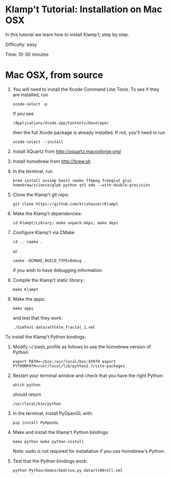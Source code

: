 # Klamp't Tutorial: Installation on Mac OSX

In this tutorial we learn how to install Klamp't, step by step.

Difficulty: easy

Time: 10-30 minutes


# Mac OSX, from source

1. You will need to install the Xcode Command Line Tools. To see if they are installed, run

    ```
    xcode-select -p
    ```

    If you see

    ```
    /Applications/Xcode.app/Contents/Developer
    ```

    then the full Xcode package is already installed. If not, you'll need to run

    ```
    xcode-select --install
    ```

2. Install XQuartz from http://xquartz.macosforge.org/
3. Install homebrew from http://brew.sh
4. In the terminal, run

    ```
    brew install assimp boost cmake ffmpeg freeglut glui homebrew/science/glpk python qt5 ode --with-double-precision
    ```

5. Clone the Klamp't git repo:

    ```
    git clone https://github.com/krishauser/Klampt
    ```

6. Make the Klamp't dependencies:

    ```
    cd Klampt/Library; make unpack-deps; make deps
    ```

7. Configure Klamp't via CMake

    ```
    cd .. cmake .
    ```

    or

    ```
    cmake -DCMAKE_BUILD_TYPE=Debug .
    ```

    if you wish to have debugging information.
8. Compile the Klamp't static library:

    ```
    make Klampt
    ```

9. Make the apps:

    ```
    make apps
    ```

    and test that they work:

    ```
    ./SimTest data/athlete_fractal_1.xml
    ```

To install the Klamp't Python bindings:
1. Modify ~/.bash_profile as follows to use the homebrew version of Python:

    ```
    export PATH=~/bin:/usr/local/bin:$PATH export PYTHONPATH=/usr/local/lib/python2.7/site-packages
    ```

2. Restart your terminal window and check that you have the right Python:

    ```
    which python
    ```

    should return

    ```
    /usr/local/bin/python
    ```

3. In the terminal, install PyOpenGL with:

    ```
    pip install PyOpenGL
    ```

4. Make and install the Klamp't Python bindings:

    ```
    make python make python-install
    ```

    Note: sudo is not required for installation if you use homebrew's Python.
5. Test that the Python bindings work:

    ```
    python Python/demos/kbdrive.py data/tx90roll.xml
    ```
